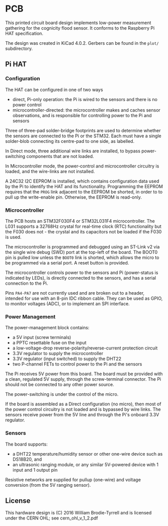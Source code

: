 # PCB

This printed circuit board design implements low-power measurement gathering for the cognicity flood sensor.  It conforms to the Raspberry Pi HAT specification.

The design was created in KiCad 4.0.2.  Gerbers can be found in the `plot/` subdirectory.

## Pi HAT

### Configuration

The HAT can be configured in one of two ways
- direct, Pi-only operation: the Pi is wired to the sensors and there is no power control
- microcontroller-directed: the microcontroller makes and caches sensor observations, and is responsible for controlling power to the Pi and sensors

Three of three-pad solder-bridge footprints are used to determine whether the sensors are connected to the Pi or the STM32.  Each must have a single solder-blob connecting its centre-pad to one side, as labelled.

In Direct mode, three additional wire links are installed, to bypass power-switching components that are not loaded.

In Microcontroller mode, the power-control and microcontroller circuitry is loaded, and the wire-links are not installed.

A 24C32 I2C EEPROM is installed, which contains configuration data used by the Pi to identify the HAT and its functionality.  Programming the EEPROM requires that the `PROG` link adjacent to the EEPROM be shorted, in order to to pull up the write-enable pin.  Otherwise, the EEPROM is read-only.

### Microcontroller

The PCB hosts an STM32F030F4 or STM32L031F4 microcontroller.  The L031 supports a 32768Hz crystal for real-time clock (RTC) functionality but the F030 does not - the crystal and its capacitors not be loaded if the F030 is used.

The microcontroller is programmed and debugged using an ST-Link v2 via the single wire debug (SWD) port at the top-left of the board.  The BOOT0 pin is pulled low unless the `BOOT0` link is shorted, which allows the micro to be programmed via a serial port.  A reset button is provided.

The microcontroller controls power to the sensors and Pi (power-status is indicated by LEDs), is directly connected to the sensors, and has a serial connection to the Pi.

Pins `PA4-PA7` are not currently used and are broken out to a header, intended for use with an 8-pin IDC ribbon cable.  They can be used as GPIO, to monitor voltages (ADC), or to implement an SPI interface.

### Power Management

The power-management block contains:
- a 5V input (screw terminals)
- a PPTC resettable fuse on the input
- a low-voltage-drop reverse-polarity/reverse-current protection circuit
- 3.3V regulator to supply the microcontroller
- 3.3V regulator (input switched) to supply the DHT22
- two P-channel FETs to control power to the Pi and the sensors

The Pi receives 5V power from this board.  The board must be provided with a clean, regulated 5V supply, through the screw-terminal connector.  The Pi should not be connected to any other power source.

The power-switching is under the control of the micro.

If the board is assembled as a Direct configuration (no micro), then most of the power control circuitry is not loaded and is bypassed by wire links.  The sensors receive power from the 5V line and through the Pi's onboard 3.3V regulator.

### Sensors

The board supports:
- a DHT22 temperature/humidity sensor or other one-wire device such as DS18B20, and
- an ultrasonic ranging module, or any similar 5V-powered device with 1 input and 1 output pin

Resistive networks are supplied for pullup (one-wire) and voltage conversion (from the 5V ranging sensor).

## License

This hardware design is (C) 2016 William Brodie-Tyrrell and is licensed under the CERN OHL; see cern_ohl_v_1_2.pdf
